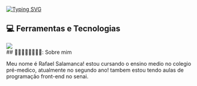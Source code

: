 [![Typing SVG](https://readme-typing-svg.herokuapp.com?font=Fira+Code&pause=1000&color=FF0000&background=144DFF00&random=false&width=435&lines=ea%C3%AD+blz%3F+sou+o+rafael+salamanca+%3A0)](https://git.io/typing-svg)

## 💻 Ferramentas e Tecnologias
<div> <img src="https://img.shields.io/badge/Github-1a1e21?style=for-the-badge&logo=github&logoColor=white" target="_blank"></a>

</div>
## 🐱‍🏍🐱‍🐉🐱‍💻🐱‍👤: Sobre mim

<div>
  <p> Meu nome é Rafael Salamanca! estou cursando o ensino medio no colegio pré-medico, atualmente no segundo ano! tambem estou tendo aulas de programação front-end no senai. </p>
</div>

